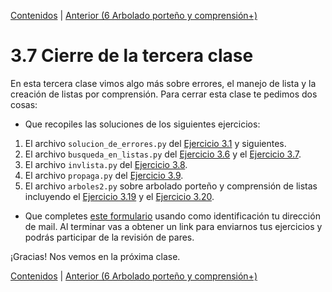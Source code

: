 [Contenidos](../Contenidos.md) \| [Anterior (6 Arbolado porteño y comprensión+)](06_Arboles2_LC.md)

# 3.7 Cierre de la tercera clase

En esta tercera clase vimos algo más sobre errores, el manejo de lista y la creación de listas por comprensión. Para cerrar esta clase te pedimos dos cosas:
* Que recopiles las soluciones de los siguientes ejercicios:
 1. El archivo `solucion_de_errores.py` del [Ejercicio 3.1](../03_Listas_y_Listas/02_Bugs.md#ejercicio-31-semántica) y siguientes.
 2. El archivo `busqueda_en_listas.py` del [Ejercicio 3.6](../03_Listas_y_Listas/03_IteradoresLista.md#ejercicio-36-búsquedas-de-un-elemento) y el [Ejercicio 3.7](../03_Listas_y_Listas/03_IteradoresLista.md#ejercicio-37-búsqueda-de-máximo-y-mínimo).
 4. El archivo `invlista.py` del [Ejercicio 3.8](../03_Listas_y_Listas/03_IteradoresLista.md#ejercicio-38-invertir-una-lista).
 5. El archivo `propaga.py` del [Ejercicio 3.9](../03_Listas_y_Listas/03_IteradoresLista.md#ejercicio-39-propagación).
 6. El archivo `arboles2.py` sobre arbolado porteño y comprensión de listas incluyendo el [Ejercicio 3.19](../03_Listas_y_Listas/06_Arboles2_LC.md#ejercicio-319-lista-de-altos-de-jacarandá) y el [Ejercicio 3.20](../03_Listas_y_Listas/06_Arboles2_LC.md#ejercicio-320-lista-de-altos-y-diámetros-de-jacarandá).

* Que completes [este formulario](https://docs.google.com/forms/d/1I3B43uVprrHh7ZOFk3d5tO29GOW_lsRM1AMXS2CbNSY) usando como identificación tu dirección de mail.  Al terminar vas a obtener un link para enviarnos tus ejercicios y podrás participar de la revisión de pares.

¡Gracias! Nos vemos en la próxima clase.

[Contenidos](../Contenidos.md) \| [Anterior (6 Arbolado porteño y comprensión+)](06_Arboles2_LC.md)

